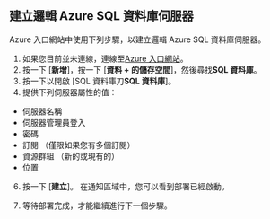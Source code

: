 
<!--
includes/sql-database-create-new-server-portal.md

Latest Freshness check:  2016-04-11 , carlrab.

As of circa 2016-04-11, the following topics might include this include:
articles/sql-database/sql-database-get-started-tutorial.md

-->
## <a name="create-an-azure-sql-database-logical-server"></a>建立邏輯 Azure SQL 資料庫伺服器

Azure 入口網站中使用下列步驟，以建立邏輯 Azure SQL 資料庫伺服器。

1. 如果您目前並未連線，連線至[Azure 入口網站](http://portal.azure.com)。
2. 按一下 [**新增**]，按一下 [**資料 + 的儲存空間**]，然後尋找**SQL 資料庫**。
3. 按一下以開啟 [SQL 資料庫刀**SQL 資料庫**]。
5. 提供下列伺服器屬性的值︰

 - 伺服器名稱
 - 伺服器管理員登入
 - 密碼
 - 訂閱 （僅限如果您有多個訂閱）
 - 資源群組 （新的或現有的）
 - 位置


6.  按一下 [**建立**]。 在通知區域中，您可以看到部署已經啟動。

7. 等待部署完成，才能繼續進行下一個步驟。

